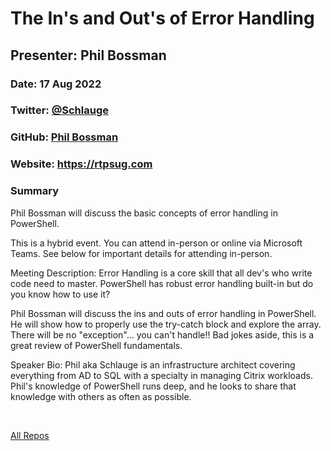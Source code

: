# The In's and Out's of Error Handling

## Presenter: Phil Bossman

### Date: 17 Aug 2022

### Twitter: [@Schlauge](https://twitter.com/Schlauge)

### GitHub: [Phil Bossman](https://github.com/pbossman)

### Website: <https://rtpsug.com>

### Summary

Phil Bossman will discuss the basic concepts of error handling in PowerShell.

This is a hybrid event. You can attend in-person or online via Microsoft Teams. See below for important details for attending in-person.

Meeting Description:
Error Handling is a core skill that all dev's who write code need to master. PowerShell has robust error handling built-in but do you know how to use it?

Phil Bossman will discuss the ins and outs of error handling in PowerShell. He will show how to properly use the try-catch block and explore the array. There will be no "exception"... you can't handle!! Bad jokes aside, this is a great review of PowerShell fundamentals.

Speaker Bio:
Phil aka Schlauge is an infrastructure architect covering everything from AD to SQL with a specialty in managing Citrix workloads. Phil's knowledge of PowerShell runs deep, and he looks to share that knowledge with others as often as possible.

&nbsp;
&nbsp;

[All Repos](https://github.com/pbossman?tab=repositories)
